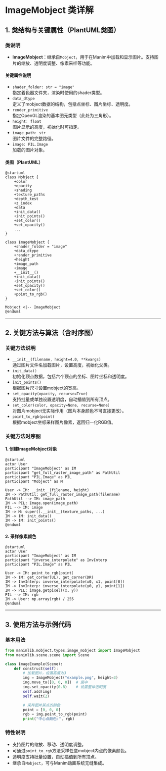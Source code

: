 # ImageMobject 类详解

## 1. 类结构与关键属性（PlantUML类图）

### 类说明

- **ImageMobject**：继承自`Mobject`，用于在Manim中加载和显示图片。支持图片的缩放、透明度调整、像素采样等功能。

#### 关键属性说明

- `shader_folder: str = "image"`  
  指定着色器文件夹，渲染时使用的shader类型。
- `data_dtype`  
  定义了mobject数据的结构，包括点坐标、图片坐标、透明度。
- `render_primitive`  
  指定OpenGL渲染的基本图元类型（此处为三角形）。
- `height: float`  
  图片显示的高度，初始化时可指定。
- `image_path: str`  
  图片文件的完整路径。
- `image: PIL.Image`  
  加载的图片对象。

#### 类图（PlantUML）

```plantuml
@startuml
class Mobject {
    +color
    +opacity
    +shading
    +texture_paths
    +depth_test
    +z_index
    +data
    +init_data()
    +init_points()
    +set_color()
    +set_opacity()
    ...
}

class ImageMobject {
    +shader_folder = "image"
    +data_dtype
    +render_primitive
    +height
    +image_path
    +image
    +__init__()
    +init_data()
    +init_points()
    +set_opacity()
    +set_color()
    +point_to_rgb()
}

Mobject <|-- ImageMobject
@enduml
```

---

## 2. 关键方法与算法（含时序图）

### 关键方法说明

- `__init__(filename, height=4.0, **kwargs)`  
  通过图片文件名加载图片，设置高度，初始化父类。
- `init_data()`  
  初始化顶点数据，包括六个顶点的坐标、图片坐标和透明度。
- `init_points()`  
  根据图片尺寸设置mobject的宽高。
- `set_opacity(opacity, recurse=True)`  
  支持批量或单独设置透明度，自动插值到所有顶点。
- `set_color(color, opacity=None, recurse=None)`  
  对图片mobject无实际作用（图片本身颜色不可直接更改）。
- `point_to_rgb(point)`  
  根据mobject坐标采样图片像素，返回归一化RGB值。

### 关键方法时序图

#### 1. 创建ImageMobject对象

```plantuml
@startuml
actor User
participant "ImageMobject" as IM
participant "get_full_raster_image_path" as PathUtil
participant "PIL.Image" as PIL
participant "Mobject" as M

User -> IM: __init__(filename, height)
IM -> PathUtil: get_full_raster_image_path(filename)
PathUtil --> IM: image_path
IM -> PIL: Image.open(image_path)
PIL --> IM: image
IM -> M: super().__init__(texture_paths, ...)
IM -> IM: init_data()
IM -> IM: init_points()
@enduml
```

#### 2. 采样像素颜色

```plantuml
@startuml
actor User
participant "ImageMobject" as IM
participant "inverse_interpolate" as InvInterp
participant "PIL.Image" as PIL

User -> IM: point_to_rgb(point)
IM -> IM: get_corner(UL), get_corner(DR)
IM -> InvInterp: inverse_interpolate(x0, x1, point[0])
IM -> InvInterp: inverse_interpolate(y0, y1, point[1])
IM -> PIL: image.getpixel((x, y))
PIL --> IM: rgb
IM -> User: np.array(rgb) / 255
@enduml
```

---

## 3. 使用方法与示例代码

### 基本用法

```python
from manimlib.mobject.types.image_mobject import ImageMobject
from manimlib.scene.scene import Scene

class ImageExample(Scene):
    def construct(self):
        # 加载图片，设置高度为3
        img = ImageMobject("example.png", height=3)
        img.move_to([0, 0, 0])  # 居中
        img.set_opacity(0.8)    # 设置整体透明度
        self.add(img)
        self.wait(2)

        # 采样图片某点的颜色
        point = [0, 0, 0]
        rgb = img.point_to_rgb(point)
        print("中心点颜色:", rgb)
```

### 特性说明

- 支持图片的缩放、移动、透明度调整。
- 可通过`point_to_rgb`方法采样任意mobject内点的像素颜色。
- 透明度支持批量设置，自动插值到所有顶点。
- 继承自`Mobject`，可与Manim动画系统无缝集成。
